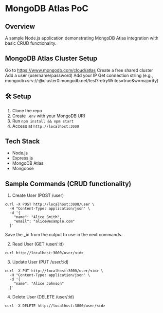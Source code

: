 # MongoDB Atlas PoC

## Overview
A sample Node.js application demonstrating MongoDB Atlas integration with basic CRUD functionality.

## MongoDB Atlas Cluster Setup
Go to https://www.mongodb.com/cloud/atlas
Create a free shared cluster
Add a user (username/password)
Add your IP
Get connection string (e.g., mongodb+srv://<username>:<password>@cluster0.mongodb.net/test?retryWrites=true&w=majority)

## 🛠 Setup

1. Clone the repo
2. Create `.env` with your MongoDB URI
3. Run `npm install && npm start`
4. Access at `http://localhost:3000`

## Tech Stack
- Node.js
- Express.js
- MongoDB Atlas
- Mongoose

## Sample Commands (CRUD functionality)

1. Create User (POST /user)

```
curl -X POST http://localhost:3000/user \
  -H "Content-Type: application/json" \
  -d '{
    "name": "Alice Smith",
    "email": "alice@example.com"
  }'
```
Save the _id from the output to use in the next commands.

2. Read User (GET /user/:id)

```
curl http://localhost:3000/user/<id>
```

3. Update User (PUT /user/:id)
```
curl -X PUT http://localhost:3000/user/<id> \
  -H "Content-Type: application/json" \
  -d '{
    "name": "Alice Johnson"
  }'
```
4. Delete User (DELETE /user/:id)
```
curl -X DELETE http://localhost:3000/user/<id>
```

